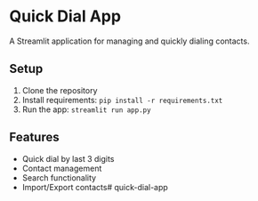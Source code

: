 # Quick Dial App

A Streamlit application for managing and quickly dialing contacts.

## Setup

1. Clone the repository
2. Install requirements: `pip install -r requirements.txt`
3. Run the app: `streamlit run app.py`

## Features

- Quick dial by last 3 digits
- Contact management
- Search functionality
- Import/Export contacts#   q u i c k - d i a l - a p p  
 